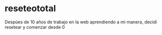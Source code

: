 # reseteototal
Despúes de 10 años de trabajo en la web aprendiendo a mi manera, decidí resetear y comenzar desde 0
